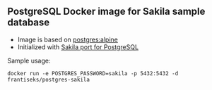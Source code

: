 ## PostgreSQL Docker image for Sakila sample database

* Image is based on [postgres:alpine](https://hub.docker.com/_/postgres/)
* Initialized with [Sakila port for PostgreSQL](https://github.com/jOOQ/jOOQ/tree/master/jOOQ-examples/Sakila/postgres-sakila-db) 

Sample usage:
```
docker run -e POSTGRES_PASSWORD=sakila -p 5432:5432 -d frantiseks/postgres-sakila
```
